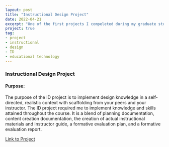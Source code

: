 ```yaml
---
layout: post
title: "Instructional Design Project"
date: 2022-04-21
excerpt: "One of the first projects I compeleted during my graduate studies"
project: true
tag:
- project
- instructional
- design
- ID
- educational technology
---
```


### Instructional Design Project
#### Purpose: 
The purpose of the ID project is to implement design knowledge in a self-directed, realistic context with scaffolding from your peers and your instructor. The ID project required me to implement knowledge and skills attained throughout the course. It is a blend of planning documentation, content creation documentation, the creation of actual instructional materials and instructor guide, a formative evaluation plan, and a formative evaluation report.

<a href="https://sites.google.com/uncg.edu/homepotterystudio/home"> Link to Project </a>
